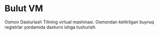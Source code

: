 # Bulut VM

Osmon Dasturlash Tilining virtual mashinasi. Osmondan keltirilgan buyruq registrlar yordamida dasturni ishga tushurish.